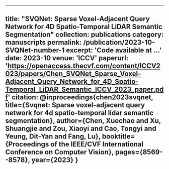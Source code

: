 ------
title: "SVQNet: Sparse Voxel-Adjacent Query Network for 4D Spatio-Temporal LiDAR Semantic Segmentation"
collection: publications
category: manuscripts
permalink: /publication/2023-10-SVQNet-number-1
excerpt: 'Code available at ...'
date: 2023-10
venue: 'ICCV'
paperurl: 'https://openaccess.thecvf.com/content/ICCV2023/papers/Chen_SVQNet_Sparse_Voxel-Adjacent_Query_Network_for_4D_Spatio-Temporal_LiDAR_Semantic_ICCV_2023_paper.pdf'
citation: @inproceedings{chen2023svqnet,
  title={Svqnet: Sparse voxel-adjacent query network for 4d spatio-temporal lidar semantic segmentation},
  author={Chen, Xuechao and Xu, Shuangjie and Zou, Xiaoyi and Cao, Tongyi and Yeung, Dit-Yan and Fang, Lu},
  booktitle={Proceedings of the IEEE/CVF International Conference on Computer Vision},
  pages={8569--8578},
  year={2023}
}
------

